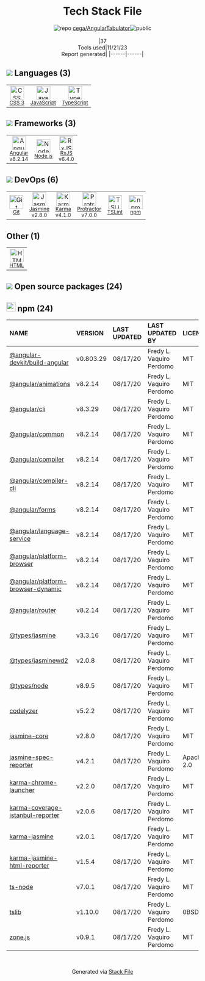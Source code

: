 <!--
--- Readme.md Snippet without images Start ---
## Tech Stack
cega/AngularTabulator is built on the following main stack:
- [Jasmine](http://jasmine.github.io/) – Javascript Testing Framework
- [Node.js](http://nodejs.org/) – Frameworks (Full Stack)
- [JavaScript](https://developer.mozilla.org/en-US/docs/Web/JavaScript) – Languages
- [Karma](http://karma-runner.github.io/) – Browser Testing
- [TypeScript](http://www.typescriptlang.org) – Languages
- [Protractor](http://angular.github.io/protractor) – Javascript Testing Framework
- [RxJS](http://reactivex.io/rxjs/) – Concurrency Frameworks
- [Angular](https://angular.io) – Javascript MVC Frameworks
- [TSLint](https://github.com/palantir/tslint) – Code Review

Full tech stack [here](/techstack.md)
--- Readme.md Snippet without images End ---

--- Readme.md Snippet with images Start ---
## Tech Stack
cega/AngularTabulator is built on the following main stack:
- <img width='25' height='25' src='https://img.stackshare.io/service/831/7c0b595409af531b9cdeb07f8c513e8b.png' alt='Jasmine'/> [Jasmine](http://jasmine.github.io/) – Javascript Testing Framework
- <img width='25' height='25' src='https://img.stackshare.io/service/1011/n1JRsFeB_400x400.png' alt='Node.js'/> [Node.js](http://nodejs.org/) – Frameworks (Full Stack)
- <img width='25' height='25' src='https://img.stackshare.io/service/1209/javascript.jpeg' alt='JavaScript'/> [JavaScript](https://developer.mozilla.org/en-US/docs/Web/JavaScript) – Languages
- <img width='25' height='25' src='https://img.stackshare.io/service/1420/TidYGd6a.png' alt='Karma'/> [Karma](http://karma-runner.github.io/) – Browser Testing
- <img width='25' height='25' src='https://img.stackshare.io/service/1612/bynNY5dJ.jpg' alt='TypeScript'/> [TypeScript](http://www.typescriptlang.org) – Languages
- <img width='25' height='25' src='https://img.stackshare.io/service/1754/protractor-logo1.png' alt='Protractor'/> [Protractor](http://angular.github.io/protractor) – Javascript Testing Framework
- <img width='25' height='25' src='https://img.stackshare.io/service/1796/984368.png' alt='RxJS'/> [RxJS](http://reactivex.io/rxjs/) – Concurrency Frameworks
- <img width='25' height='25' src='https://img.stackshare.io/service/3745/cb8U-gL6_400x400.jpg' alt='Angular'/> [Angular](https://angular.io) – Javascript MVC Frameworks
- <img width='25' height='25' src='https://img.stackshare.io/service/5561/303157.png' alt='TSLint'/> [TSLint](https://github.com/palantir/tslint) – Code Review

Full tech stack [here](/techstack.md)
--- Readme.md Snippet with images End ---
-->
<div align="center">

# Tech Stack File
![](https://img.stackshare.io/repo.svg "repo") [cega/AngularTabulator](https://github.com/cega/AngularTabulator)![](https://img.stackshare.io/public_badge.svg "public")
<br/><br/>
|37<br/>Tools used|11/21/23 <br/>Report generated|
|------|------|
</div>

## <img src='https://img.stackshare.io/languages.svg'/> Languages (3)
<table><tr>
  <td align='center'>
  <img width='36' height='36' src='https://img.stackshare.io/service/6727/css.png' alt='CSS 3'>
  <br>
  <sub><a href="https://developer.mozilla.org/en-US/docs/Web/CSS/CSS3">CSS 3</a></sub>
  <br>
  <sub></sub>
</td>

<td align='center'>
  <img width='36' height='36' src='https://img.stackshare.io/service/1209/javascript.jpeg' alt='JavaScript'>
  <br>
  <sub><a href="https://developer.mozilla.org/en-US/docs/Web/JavaScript">JavaScript</a></sub>
  <br>
  <sub></sub>
</td>

<td align='center'>
  <img width='36' height='36' src='https://img.stackshare.io/service/1612/bynNY5dJ.jpg' alt='TypeScript'>
  <br>
  <sub><a href="http://www.typescriptlang.org">TypeScript</a></sub>
  <br>
  <sub></sub>
</td>

</tr>
</table>

## <img src='https://img.stackshare.io/frameworks.svg'/> Frameworks (3)
<table><tr>
  <td align='center'>
  <img width='36' height='36' src='https://img.stackshare.io/service/3745/cb8U-gL6_400x400.jpg' alt='Angular'>
  <br>
  <sub><a href="https://angular.io">Angular</a></sub>
  <br>
  <sub>v8.2.14</sub>
</td>

<td align='center'>
  <img width='36' height='36' src='https://img.stackshare.io/service/1011/n1JRsFeB_400x400.png' alt='Node.js'>
  <br>
  <sub><a href="http://nodejs.org/">Node.js</a></sub>
  <br>
  <sub></sub>
</td>

<td align='center'>
  <img width='36' height='36' src='https://img.stackshare.io/service/1796/984368.png' alt='RxJS'>
  <br>
  <sub><a href="http://reactivex.io/rxjs/">RxJS</a></sub>
  <br>
  <sub>v6.4.0</sub>
</td>

</tr>
</table>

## <img src='https://img.stackshare.io/devops.svg'/> DevOps (6)
<table><tr>
  <td align='center'>
  <img width='36' height='36' src='https://img.stackshare.io/service/1046/git.png' alt='Git'>
  <br>
  <sub><a href="http://git-scm.com/">Git</a></sub>
  <br>
  <sub></sub>
</td>

<td align='center'>
  <img width='36' height='36' src='https://img.stackshare.io/service/831/7c0b595409af531b9cdeb07f8c513e8b.png' alt='Jasmine'>
  <br>
  <sub><a href="http://jasmine.github.io/">Jasmine</a></sub>
  <br>
  <sub>v2.8.0</sub>
</td>

<td align='center'>
  <img width='36' height='36' src='https://img.stackshare.io/service/1420/TidYGd6a.png' alt='Karma'>
  <br>
  <sub><a href="http://karma-runner.github.io/">Karma</a></sub>
  <br>
  <sub>v4.1.0</sub>
</td>

<td align='center'>
  <img width='36' height='36' src='https://img.stackshare.io/service/1754/protractor-logo1.png' alt='Protractor'>
  <br>
  <sub><a href="http://angular.github.io/protractor">Protractor</a></sub>
  <br>
  <sub>v7.0.0</sub>
</td>

<td align='center'>
  <img width='36' height='36' src='https://img.stackshare.io/service/5561/303157.png' alt='TSLint'>
  <br>
  <sub><a href="https://github.com/palantir/tslint">TSLint</a></sub>
  <br>
  <sub></sub>
</td>

<td align='center'>
  <img width='36' height='36' src='https://img.stackshare.io/service/1120/lejvzrnlpb308aftn31u.png' alt='npm'>
  <br>
  <sub><a href="https://www.npmjs.com/">npm</a></sub>
  <br>
  <sub></sub>
</td>

</tr>
</table>

## Other (1)
<table><tr>
  <td align='center'>
  <img width='36' height='36' src='https://img.stackshare.io/service/2270/no-img-open-source.png' alt='HTML'>
  <br>
  <sub><a href="http://">HTML</a></sub>
  <br>
  <sub></sub>
</td>

</tr>
</table>


## <img src='https://img.stackshare.io/group.svg' /> Open source packages (24)</h2>

## <img width='24' height='24' src='https://img.stackshare.io/service/1120/lejvzrnlpb308aftn31u.png'/> npm (24)

|NAME|VERSION|LAST UPDATED|LAST UPDATED BY|LICENSE|VULNERABILITIES|
|:------|:------|:------|:------|:------|:------|
|[@angular-devkit/build-angular](https://www.npmjs.com/@angular-devkit/build-angular)|v0.803.29|08/17/20|Fredy L. Vaquiro Perdomo |MIT|N/A|
|[@angular/animations](https://www.npmjs.com/@angular/animations)|v8.2.14|08/17/20|Fredy L. Vaquiro Perdomo |MIT|N/A|
|[@angular/cli](https://www.npmjs.com/@angular/cli)|v8.3.29|08/17/20|Fredy L. Vaquiro Perdomo |MIT|N/A|
|[@angular/common](https://www.npmjs.com/@angular/common)|v8.2.14|08/17/20|Fredy L. Vaquiro Perdomo |MIT|N/A|
|[@angular/compiler](https://www.npmjs.com/@angular/compiler)|v8.2.14|08/17/20|Fredy L. Vaquiro Perdomo |MIT|N/A|
|[@angular/compiler-cli](https://www.npmjs.com/@angular/compiler-cli)|v8.2.14|08/17/20|Fredy L. Vaquiro Perdomo |MIT|N/A|
|[@angular/forms](https://www.npmjs.com/@angular/forms)|v8.2.14|08/17/20|Fredy L. Vaquiro Perdomo |MIT|N/A|
|[@angular/language-service](https://www.npmjs.com/@angular/language-service)|v8.2.14|08/17/20|Fredy L. Vaquiro Perdomo |MIT|N/A|
|[@angular/platform-browser](https://www.npmjs.com/@angular/platform-browser)|v8.2.14|08/17/20|Fredy L. Vaquiro Perdomo |MIT|N/A|
|[@angular/platform-browser-dynamic](https://www.npmjs.com/@angular/platform-browser-dynamic)|v8.2.14|08/17/20|Fredy L. Vaquiro Perdomo |MIT|N/A|
|[@angular/router](https://www.npmjs.com/@angular/router)|v8.2.14|08/17/20|Fredy L. Vaquiro Perdomo |MIT|N/A|
|[@types/jasmine](https://www.npmjs.com/@types/jasmine)|v3.3.16|08/17/20|Fredy L. Vaquiro Perdomo |MIT|N/A|
|[@types/jasminewd2](https://www.npmjs.com/@types/jasminewd2)|v2.0.8|08/17/20|Fredy L. Vaquiro Perdomo |MIT|N/A|
|[@types/node](https://www.npmjs.com/@types/node)|v8.9.5|08/17/20|Fredy L. Vaquiro Perdomo |MIT|N/A|
|[codelyzer](https://www.npmjs.com/codelyzer)|v5.2.2|08/17/20|Fredy L. Vaquiro Perdomo |MIT|N/A|
|[jasmine-core](https://www.npmjs.com/jasmine-core)|v2.8.0|08/17/20|Fredy L. Vaquiro Perdomo |MIT|N/A|
|[jasmine-spec-reporter](https://www.npmjs.com/jasmine-spec-reporter)|v4.2.1|08/17/20|Fredy L. Vaquiro Perdomo |Apache-2.0|N/A|
|[karma-chrome-launcher](https://www.npmjs.com/karma-chrome-launcher)|v2.2.0|08/17/20|Fredy L. Vaquiro Perdomo |MIT|N/A|
|[karma-coverage-istanbul-reporter](https://www.npmjs.com/karma-coverage-istanbul-reporter)|v2.0.6|08/17/20|Fredy L. Vaquiro Perdomo |MIT|N/A|
|[karma-jasmine](https://www.npmjs.com/karma-jasmine)|v2.0.1|08/17/20|Fredy L. Vaquiro Perdomo |MIT|N/A|
|[karma-jasmine-html-reporter](https://www.npmjs.com/karma-jasmine-html-reporter)|v1.5.4|08/17/20|Fredy L. Vaquiro Perdomo |MIT|N/A|
|[ts-node](https://www.npmjs.com/ts-node)|v7.0.1|08/17/20|Fredy L. Vaquiro Perdomo |MIT|N/A|
|[tslib](https://www.npmjs.com/tslib)|v1.10.0|08/17/20|Fredy L. Vaquiro Perdomo |0BSD|N/A|
|[zone.js](https://www.npmjs.com/zone.js)|v0.9.1|08/17/20|Fredy L. Vaquiro Perdomo |MIT|N/A|

<br/>
<div align='center'>

Generated via [Stack File](https://github.com/marketplace/stack-file)
